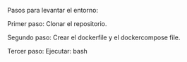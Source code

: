 Pasos para levantar el entorno:

Primer paso: Clonar el repositorio.

Segundo paso: Crear el dockerfile y el dockercompose file.

Tercer paso: Ejecutar:
bash